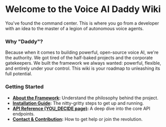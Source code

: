 # Welcome to the Voice AI Daddy Wiki

You've found the command center. This is where you go from a developer with an idea to the master of a legion of autonomous voice agents.

### Why "Daddy"?

Because when it comes to building powerful, open-source voice AI, we're the authority. We got tired of the half-baked projects and the corporate gatekeepers. We built the framework we always wanted: powerful, flexible, and entirely under your control. This wiki is your roadmap to unleashing its full potential.

### Getting Started

-   **[About the Framework](About-the-Framework):** Understand the philosophy behind the project.
-   **[Installation Guide](Installation-Guide):** The nitty-gritty steps to get up and running.
-   **[API Reference (YOU_DECIDE page)](API-Reference):** A deep dive into the core API endpoints.
-   **[Contact & Contribution](Contact-&-Contribution):** How to get help or join the revolution.
